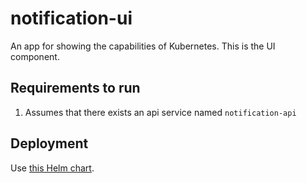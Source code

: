# notification-ui
An app for showing the capabilities of Kubernetes. This is the UI component.

## Requirements to run
1. Assumes that there exists an api service named `notification-api`

## Deployment
Use [this Helm chart](https://github.com/mkretz/notification-k8s).
